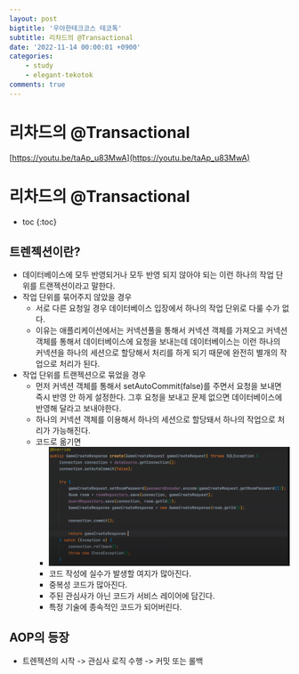 ```yaml
---
layout: post
bigtitle: '우아한테크코스 테코톡'
subtitle: 리차드의 @Transactional
date: '2022-11-14 00:00:01 +0900'
categories:
    - study
    - elegant-tekotok
comments: true
---
```


# 리차드의 @Transactional
[https://youtu.be/taAp_u83MwA](https://youtu.be/taAp_u83MwA)

# 리차드의 @Transactional
* toc
{:toc}

## 트렌젝션이란?
+ 데이터베이스에 모두 반영되거나 모두 반영 되지 않아야 되는 이런 하나의 작업 단위를 트랜젝션이라고 말한다. 
+ 작업 단위를 묶어주지 않았을 경우
  + 서로 다른 요청일 경우 데이터베이스 입장에서 하나의 작업 단위로 다룰 수가 없다.  
  + 이유는 애플리케이션에서는 커넥션풀을 통해서 커넥션 객체를 가져오고 커넥션 객체를 통해서 데이터베이스에 요청을 보내는데 데이터베이스는 이런 하나의 커넥션을 하나의 세션으로 할당해서 처리를 하게 되기 때문에 완전히 별개의 작업으로 처리가 된다.
+ 작업 단위를 트랜젝션으로 묶었을 경우
  + 먼저 커넥션 객체를 통해서 setAutoCommit(false)를 주면서 요청을 보내면 즉시 반영 안 하게 설정한다. 그후 요청을 보내고 문제 없으면 데이터베이스에 반영해 달라고 보내야한다.
  + 하나의 커넥션 객체를 이용해서 하나의 세션으로 할당돼서 하나의 작업으로 처리가 가능해진다. 
  + 코드로 옮기면
    + ![img.png](RICHARD-Transactional.png)
    + 코드 작성에 실수가 발생할 여지가 많아진다.
    + 중복성 코드가 많아진다.
    + 주된 관심사가 아닌 코드가 서비스 레이어에 담긴다.
    + 특정 기술에 종속적인 코드가 되어버린다.

## AOP의 등장
+ 트렌젝션의 시작 -> 관심사 로직 수행 -> 커밋 또는 롤백